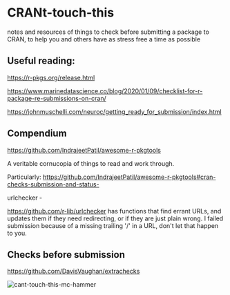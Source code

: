 # CRANt-touch-this

notes and resources of things to check before submitting a package to CRAN, to help you and others have as stress free a time as possible


## Useful reading:

https://r-pkgs.org/release.html

https://www.marinedatascience.co/blog/2020/01/09/checklist-for-r-package-re-submissions-on-cran/

https://johnmuschelli.com/neuroc/getting_ready_for_submission/index.html


## Compendium

https://github.com/IndrajeetPatil/awesome-r-pkgtools

A veritable cornucopia of things to read and work through. 

Particularly:
https://github.com/IndrajeetPatil/awesome-r-pkgtools#cran-checks-submission-and-status-


urlchecker - 

https://github.com/r-lib/urlchecker has functions that find errant URLs, and updates them if they need redirecting, or if they are just plain wrong. 
I failed submission because of a missing trailing '/' in a URL, don't let that happen to you. 

## Checks before submission 
https://github.com/DavisVaughan/extrachecks


![cant-touch-this-mc-hammer](https://user-images.githubusercontent.com/3278367/143146749-9b081fcd-b0c8-427d-a97e-b6dbedf263c3.gif)


